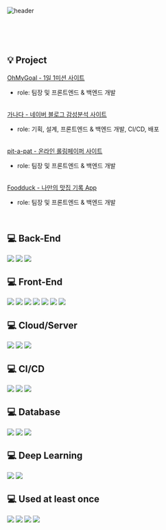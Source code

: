 ![header](https://capsule-render.vercel.app/api?type=waving&color=0:5cdaff,100:5ca7ff&height=300&section=header&text=안녕하세요.&fontSize=90&fontColor=ffffff)

<div>
  <br>
  <br>
  <br>
  <h2> 💡 Project </h2>
  <a href="https://github.com/Nyoungsun/OhMyGoal">OhMyGoal - 1일 1미션 사이트</a><br>
  <ul><li>role: 팀장 및 프론트엔드 & 백엔드 개발</li></ul><br>
  <a href="https://github.com/Nyoungsun/GANADA">가나다 - 네이버 블로그 감성분석 사이트</a><br>
  <ul><li>role: 기획, 설계, 프론트엔드 & 백엔드 개발, CI/CD, 배포 </li></ul><br>
  <a href="https://github.com/Nyoungsun/pit-a-pat">pit-a-pat - 온라인 롤링페이퍼 사이트</a><br>
  <ul><li>role: 팀장 및 프론트엔드 & 백엔드 개발</li></ul><br>
  <a href="https://github.com/Nyoungsun/Foodduck">Foodduck - 나만의 맛집 기록 App</a><br>
  <ul><li>role: 팀장 및 프론트엔드 & 백엔드 개발</li></ul><br>
  <h2> 💻 Back-End </h2>
  <img src="https://img.shields.io/badge/spring-6DB33F?style=for-the-badge&logo=spring&logoColor=white"> 
  <img src="https://img.shields.io/badge/springboot-6DB33F?style=for-the-badge&logo=springboot&logoColor=white"> 
  <img src="https://img.shields.io/badge/django-092E20?style=for-the-badge&logo=django&logoColor=white"> 
  <br>
  <h2> 💻 Front-End </h2>
  <img src="https://img.shields.io/badge/HTML-E34F26?style=for-the-badge&logo=HTML5&logoColor=white">
  <img src="https://img.shields.io/badge/CSS-1572B6?style=for-the-badge&logo=CSS3&logoColor=white">
  <img src="https://img.shields.io/badge/JavaScript-F7DF1E?style=for-the-badge&logo=JavaScript&logoColor=black">
  <img src="https://img.shields.io/badge/jquery-0769AD?style=for-the-badge&logo=jquery&logoColor=white">
  <img src="https://img.shields.io/badge/react-61DAFB?style=for-the-badge&logo=react&logoColor=black">
  <img src="https://img.shields.io/badge/redux-764ABC?style=for-the-badge&logo=redux&logoColor=white">
  <img src="https://img.shields.io/badge/axios-5A29E4?style=for-the-badge&logo=axios&logoColor=white">
  <br>
  <h2> 💻 Cloud/Server </h2>
  <img src="https://img.shields.io/badge/NCP-03C75A?style=for-the-badge&logo=naver&logoColor=white">
  <img src="https://img.shields.io/badge/centos-262577?style=for-the-badge&logo=centos&logoColor=black">
  <img src="https://img.shields.io/badge/Ubuntu-E95420?style=for-the-badge&logo=Ubuntu&logoColor=white">
  <br>
  <h2> 💻 CI/CD </h2>
  <img src="https://img.shields.io/badge/GitHub-181717?style=for-the-badge&logo=GitHub&logoColor=white">
  <img src="https://img.shields.io/badge/jenkins-D24939?style=for-the-badge&logo=jenkins&logoColor=white">
  <img src="https://img.shields.io/badge/docker-2496ED?style=for-the-badge&logo=docker&logoColor=white">
  <br>
  <h2> 💻 Database </h2>
  <img src="https://img.shields.io/badge/MySQL-4479A1?style=for-the-badge&logo=MySQL&logoColor=white">
  <img src="https://img.shields.io/badge/Oracle-F80000?style=for-the-badge&logo=Oracle&logoColor=white">
  <img src="https://img.shields.io/badge/sqlite-003B57?style=for-the-badge&logo=sqlite&logoColor=white">
  <br>
  <h2> 💻 Deep Learning </h2>
  <img src="https://img.shields.io/badge/TensorFlow-FF6F00?style=for-the-badge&logo=TensorFlow&logoColor=white">
  <img src="https://img.shields.io/badge/Keras-D00000?style=for-the-badge&logo=Keras&logoColor=white">
  <br>
  <h2> 💻 Used at least once </h2>
  <img src="https://img.shields.io/badge/Node.js-339933?style=for-the-badge&logo=Node.js&logoColor=white">
  <img src="https://img.shields.io/badge/FFmpeg-007808?style=for-the-badge&logo=FFmpeg&logoColor=white">
  <img src="https://img.shields.io/badge/DE1Soc-000080?style=for-the-badge&logo=DE1SoC&logoColor=white">
  <img src="https://img.shields.io/badge/ftkimager-cccc99?style=for-the-badge&logo=ftkimager&logoColor=white">
</div>
